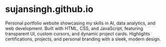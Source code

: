 # sujansingh.github.io
Personal portfolio website showcasing my skills in AI, data analytics, and web development. Built with HTML, CSS, and JavaScript, featuring transparent UI, custom cursors, and dynamic project cards. Highlights certifications, projects, and personal branding with a sleek, modern design.
